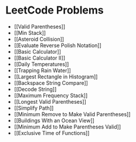 # LeetCode Problems
- [[Valid Parentheses]]
- [[Min Stack]]
- [[Asteroid Collision]]
- [[Evaluate Reverse Polish Notation]]
- [[Basic Calculator]]
- [[Basic Calculator II]]
- [[Daily Temperatures]]
- [[Trapping Rain Water]]
- [[Largest Rectangle in Histogram]]
- [[Backspace String Compare]]
- [[Decode String]]
- [[Maximum Frequency Stack]]
- [[Longest Valid Parentheses]]
- [[Simplify Path]]
- [[Minimum Remove to Make Valid Parentheses]]
- [[Buildings With an Ocean View]]
- [[Minimum Add to Make Parentheses Valid]]
- [[Exclusive Time of Functions]]